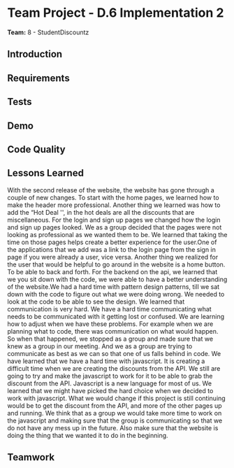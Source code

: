 # Team Project - D.6 Implementation 2

**Team:** 8 - StudentDiscountz

## Introduction

## Requirements

## Tests

## Demo

## Code Quality

## Lessons Learned
With the second release of the website, the website has gone through a couple of new changes. To start with the home pages, we learned how to make the header more professional. Another thing we learned was how to add the “Hot Deal '', in the hot deals are all the discounts that are miscellaneous. For the login and sign up pages we changed how the login and sign up pages looked. We as a group decided that the pages were not looking as professional as we wanted them to be. We learned that taking the time on those pages helps create a better experience for the user.One of the applications that we add was a link to the login page from the sign in page if you were already a user, vice versa. Another thing we realized for the user that would be helpful to go around in the website is a home button. To be able to back and forth. For the backend on the api, we learned that we you sit down with the code, we were able to have a better understanding of the website.We had a hard time with pattern design patterns, till we sat down with the code to figure out what we were doing wrong. We needed to look at the code to be able to see the design. We learned that communication is very hard. We have a hard time communicating what needs to be communicated with it getting lost or confused. We are learning how to adjust when we have these problems. For example when we are planning what to code, there was communication on what would happen. So when that happened, we stopped as a group and made sure that we knew as a group in our meeting. And we as a group are trying to communicate as best as we can so that one of us falls behind in code.  We have learned that we have a hard time with javascript. It is creating a difficult time when we are creating the discounts from the API. We still are going to try and make the javascript to work for it to be able to grab the discount from the API. Javascript is a new language for most of us. We learned that we might have picked the hard choice when we decided to work with javascript. What we would change if this project is still continuing would be to get the discount from the API, and more of the other pages up and running. We think that as a group we would take more time to work on the javascript and making sure that the group is communicating so that we do not have any mess up in the future. Also make sure that the website is doing the thing that we wanted it to do in the beginning. 

## Teamwork
